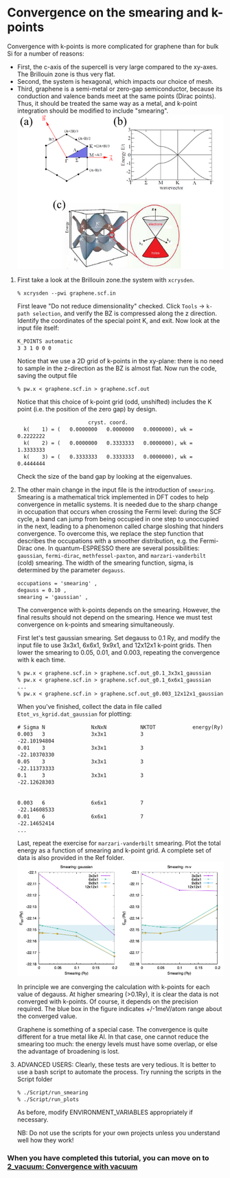 # Convergence on the smearing and k-points
Convergence with k-points is more complicated for graphene than for bulk Si for a number of reasons: 
* First, the c-axis of the supercell is very large compared to the xy-axes. The Brillouin zone is thus very flat. 
* Second, the system is hexagonal, which impacts our choice of mesh. 
* Third, graphene is a semi-metal or zero-gap semiconductor, because its conduction and valence bands meet at the same points (Dirac points). Thus, it should be treated the same way as a metal, and k-point integration should be modified to include "smearing".
     ![Graphene electronic properties](Ref/graphene-BZ.png?raw=true "Graphene electronic properties")
1. First take a look at the Brillouin zone.the system with `xcrysden`.
      ```
      % xcrysden --pwi graphene.scf.in
      ```
      First leave "Do not reduce dimensionality" checked.
      Click `Tools` -> `k-path selection`, and verify the BZ is compressed along the z direction.
      Identify the coordinates of the special point K, and exit.
      Now look at the input file itself:
      ```
      K_POINTS automatic
      3 3 1	0 0 0
      ```
      Notice that we use a 2D grid of k-points in the xy-plane: there is no need to sample in the z-direction as the BZ is almost flat.
      Now run the code, saving the output file
      ```
      % pw.x < graphene.scf.in > graphene.scf.out
      ```
      Notice that this choice of k-point grid (odd, unshifted) includes the K point (i.e. the position of the zero gap) by design.
      ```
                             cryst. coord.
        k(    1) = (   0.0000000   0.0000000   0.0000000), wk =   0.2222222
        k(    2) = (   0.0000000   0.3333333   0.0000000), wk =   1.3333333
        k(    3) = (   0.3333333   0.3333333   0.0000000), wk =   0.4444444
      ```
      Check the size of the band gap by looking at the eigenvalues.

2. The other main change in the input file is the introduction of `smearing`. Smearing is a mathematical trick implemented in DFT codes to help convergence in metallic systems. It is needed due to the sharp change in occupation that occurs when crossing the Fermi level: during the SCF cycle, a band can jump from being occupied in one step to unoccupied in the next, leading to a phenomenon called charge sloshing that hinders convergence. To overcome this, we replace the step function that describes the occupations with a smoother distribution, e.g. the Fermi-Dirac one. In quantum-ESPRESSO there are several possibilities: `gaussian`, `fermi-dirac`, `methfessel-paxton`, and `marzari-vanderbilt` (cold) smearing. The width of the smearing function, sigma, is determined by the parameter `degauss`.
      ```
      occupations = 'smearing' ,
      degauss = 0.10 ,
      smearing = 'gaussian' ,
      ```
      The convergence with k-points depends on the smearing. However, the final results should not depend on the smearing. Hence we must test convergence on k-points and smearing simultaneously. 
      
      First let's test gaussian smearing. Set degauss to 0.1 Ry, and modify the input file to use 3x3x1, 6x6x1, 9x9x1, and 12x12x1 k-point grids. Then lower the smearing to 0.05, 0.01, and 0.003, repeating the convergence with k each time.
      ```
      % pw.x < graphene.scf.in > graphene.scf.out_g0.1_3x3x1_gaussian
      % pw.x < graphene.scf.in > graphene.scf.out_g0.1_6x6x1_gaussian
      ...
      % pw.x < graphene.scf.in > graphene.scf.out_g0.003_12x12x1_gaussian
      ```
      When you've finished, collect the data in file called `Etot_vs_kgrid.dat_gaussian` for plotting:
      ```
      # Sigma N       	      NxNxN           NKTOT            energy(Ry)
      0.003   3               3x3x1           3               -22.10194804
      0.01    3               3x3x1           3               -22.10370330
      0.05    3               3x3x1           3               -22.11373333
      0.1     3               3x3x1           3               -22.12628303
 
 
      0.003   6               6x6x1           7               -22.14608533
      0.01    6               6x6x1           7               -22.14652414
      ...
      ```
      Last, repeat the exercise for `marzari-vanderbilt` smearing. Plot the total energy as a function of smearing and k-point grid.
      A complete set of data is also provided in the Ref folder.
     ![Smearing in graphene](Ref/smearing.png?raw=true "Smearing")
      
      In principle we are converging the calculation with k-points for each value of degauss. At higher smearing (>0.1Ry), it is clear the data is not converged with k-points. Of course, it depends on the precision required. The blue box in the figure indicates +/-1meV/atom range about the converged value.

      Graphene is something of a special case. The convergence is quite different for a true metal like Al. In that case, one cannot  reduce the smearing too much: the energy levels must have some overlap, or else the advantage of broadening is lost.

3.  ADVANCED USERS: Clearly, these tests are very tedious. It is better to use a bash script to automate the process.
      Try running the scripts in the Script folder
      ```
      % ./Script/run_smearing
      % ./Script/run_plots
      ```
      As before, modify ENVIRONMENT_VARIABLES appropriately if necessary.

      NB: Do not use the scripts for your own projects unless you understand well how they work!
      
### When you have completed this tutorial, you can move on to [2_vacuum: Convergence with vacuum](../2_vacuum)
